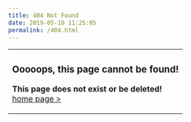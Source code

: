 ```yaml
---
title: 404 Not Found
date: 2019-05-10 11:25:05
permalink: /404.html
---
```

<table cellspacing="0" cellpadding="0">
<td>
<h3><b>Ooooops, this page cannot be found!</b></h3>
<p><b>This page does not exist or be deleted! </b><br/>
<a href="/">home page ></a>
</p>
</td>
</table>
